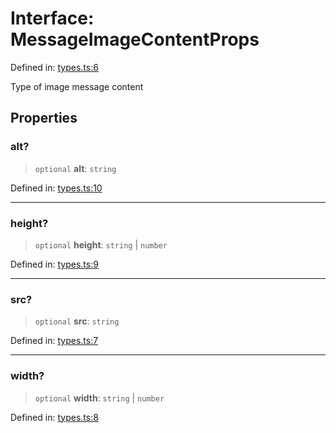 # Interface: MessageImageContentProps

Defined in: [types.ts:6](https://github.com/GeoDaCenter/openassistant/blob/fd29806c870b11792765637bc0dc6fbb46bd3016/packages/core/src/types.ts#L6)

Type of image message content

## Properties

### alt?

> `optional` **alt**: `string`

Defined in: [types.ts:10](https://github.com/GeoDaCenter/openassistant/blob/fd29806c870b11792765637bc0dc6fbb46bd3016/packages/core/src/types.ts#L10)

***

### height?

> `optional` **height**: `string` \| `number`

Defined in: [types.ts:9](https://github.com/GeoDaCenter/openassistant/blob/fd29806c870b11792765637bc0dc6fbb46bd3016/packages/core/src/types.ts#L9)

***

### src?

> `optional` **src**: `string`

Defined in: [types.ts:7](https://github.com/GeoDaCenter/openassistant/blob/fd29806c870b11792765637bc0dc6fbb46bd3016/packages/core/src/types.ts#L7)

***

### width?

> `optional` **width**: `string` \| `number`

Defined in: [types.ts:8](https://github.com/GeoDaCenter/openassistant/blob/fd29806c870b11792765637bc0dc6fbb46bd3016/packages/core/src/types.ts#L8)
